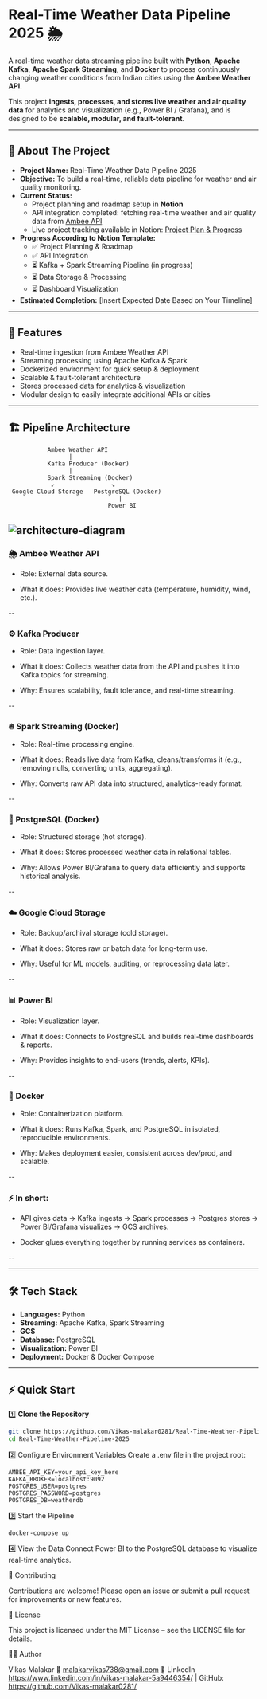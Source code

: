 # Real-Time Weather Data Pipeline 2025 🌦️

A real-time weather data streaming pipeline built with **Python**, **Apache Kafka**, **Apache Spark Streaming**, and **Docker** to process continuously changing weather conditions from Indian cities using the **Ambee Weather API**.  

This project **ingests, processes, and stores live weather and air quality data** for analytics and visualization (e.g., Power BI / Grafana), and is designed to be **scalable, modular, and fault-tolerant**.  

---

## 📝 About The Project

- **Project Name:** Real-Time Weather Data Pipeline 2025  
- **Objective:** To build a real-time, reliable data pipeline for weather and air quality monitoring.  
- **Current Status:**  
  - Project planning and roadmap setup in **Notion**  
  - API integration completed: fetching real-time weather and air quality data from [Ambee API](https://www.getambee.com/)  
  - Live project tracking available in Notion: [Project Plan & Progress](https://rainy-pirate-abe.notion.site/Real-Time-Weather-Pipeline-2025-24cc89a3b3b880b0b70ec4f59ac123a1)  
- **Progress According to Notion Template:**  
  - ✅ Project Planning & Roadmap  
  - ✅ API Integration  
  - ⏳ Kafka + Spark Streaming Pipeline (in progress)  
  - ⏳ Data Storage & Processing  
  - ⏳ Dashboard Visualization  
- **Estimated Completion:** [Insert Expected Date Based on Your Timeline]  

---

## 🚀 Features

- Real-time ingestion from Ambee Weather API  
- Streaming processing using Apache Kafka & Spark  
- Dockerized environment for quick setup & deployment  
- Scalable & fault-tolerant architecture  
- Stores processed data for analytics & visualization  
- Modular design to easily integrate additional APIs or cities  

---

## 🏗️ Pipeline Architecture

               Ambee Weather API
                     |
               Kafka Producer (Docker)
                     |
               Spark Streaming (Docker)
                ↙                ↘
     Google Cloud Storage   PostgreSQL (Docker)
                                   |
                                Power BI
![architecture-diagram](vikas-malakar0281/Real-Time-Weather-Data-Pipeline-/docs/Images/architecture-diagram.png)
--

### 🌦️ Ambee Weather API

- Role: External data source.

- What it does: Provides live weather data (temperature, humidity, wind, etc.).

--

### ⚙️ Kafka Producer

- Role: Data ingestion layer.

- What it does: Collects weather data from the API and pushes it into Kafka topics for streaming.

- Why: Ensures scalability, fault tolerance, and real-time streaming.

--

### 🔥 Spark Streaming (Docker)

- Role: Real-time processing engine.

- What it does: Reads live data from Kafka, cleans/transforms it (e.g., removing nulls, converting units, aggregating).

- Why: Converts raw API data into structured, analytics-ready format.

--

### 🐘 PostgreSQL (Docker)

- Role: Structured storage (hot storage).

- What it does: Stores processed weather data in relational tables.

- Why: Allows Power BI/Grafana to query data efficiently and supports historical analysis.

--

### ☁️ Google Cloud Storage

- Role: Backup/archival storage (cold storage).

- What it does: Stores raw or batch data for long-term use.

- Why: Useful for ML models, auditing, or reprocessing data later.

--

### 📊 Power BI 

- Role: Visualization layer.

- What it does: Connects to PostgreSQL and builds real-time dashboards & reports.

- Why: Provides insights to end-users (trends, alerts, KPIs).

--

### 🐳 Docker

- Role: Containerization platform.

- What it does: Runs Kafka, Spark, and PostgreSQL in isolated, reproducible environments.

- Why: Makes deployment easier, consistent across dev/prod, and scalable.

--

### ⚡ In short:

- API gives data → Kafka ingests → Spark processes → Postgres stores → Power BI/Grafana visualizes → GCS archives.

- Docker glues everything together by running services as containers.

--

---

## 🛠️ Tech Stack

- **Languages:** Python  
- **Streaming:** Apache Kafka, Spark Streaming
- **GCS** 
- **Database:** PostgreSQL 
- **Visualization:** Power BI 
- **Deployment:** Docker & Docker Compose  

---

## ⚡ Quick Start

1️⃣ **Clone the Repository**
```bash
git clone https://github.com/Vikas-malakar0281/Real-Time-Weather-Pipeline-2025.git
cd Real-Time-Weather-Pipeline-2025
```
2️⃣ Configure Environment Variables
Create a .env file in the project root:
```
AMBEE_API_KEY=your_api_key_here
KAFKA_BROKER=localhost:9092
POSTGRES_USER=postgres
POSTGRES_PASSWORD=postgres
POSTGRES_DB=weatherdb
```

3️⃣ Start the Pipeline
```
docker-compose up
```

4️⃣ View the Data
Connect Power BI to the PostgreSQL database to visualize real-time analytics.


🤝 Contributing

Contributions are welcome! Please open an issue or submit a pull request for improvements or new features.

📜 License

This project is licensed under the MIT License – see the LICENSE file for details.

👨‍💻 Author

Vikas Malakar
📧 malakarvikas738@gmail.com
🔗 LinkedIn https://www.linkedin.com/in/vikas-malakar-5a9446354/ |
 GitHub: https://github.com/Vikas-malakar0281/
